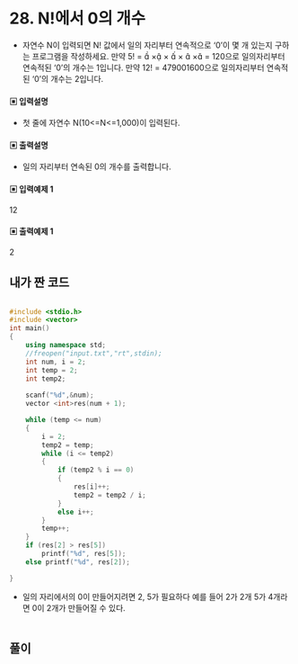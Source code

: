 # 28. N!에서 0의 개수

* 자연수 N이 입력되면 N! 값에서 일의 자리부터 연속적으로 ‘0’이 몇 개 있는지 구하는 프로그램을 작성하세요.
만약 5! =  × ×  ×  × = 120으로 일의자리부터 연속적된 ‘0’의 개수는 1입니다.
만약 12! = 479001600으로 일의자리부터 연속적된 ‘0’의 개수는 2입니다.



#### ▣ 입력설명

* 첫 줄에 자연수 N(10<=N<=1,000)이 입력된다.


#### ▣ 출력설명

* 일의 자리부터 연속된 0의 개수를 출력합니다.


#### ▣ 입력예제 1

12



#### ▣ 출력예제 1

2


## 내가 짠 코드

```c++

#include <stdio.h>
#include <vector>
int main()
{
	using namespace std;
	//freopen("input.txt","rt",stdin);
	int num, i = 2;
	int temp = 2;
	int temp2;
	
	scanf("%d",&num);
	vector <int>res(num + 1);

	while (temp <= num)
	{
		i = 2;
		temp2 = temp;
		while (i <= temp2)
		{
			if (temp2 % i == 0)
			{
				res[i]++;
				temp2 = temp2 / i;
			}
			else i++;
		}
		temp++;
	}
	if (res[2] > res[5])
		printf("%d", res[5]);
	else printf("%d", res[2]);

}
```
* 일의 자리에서의 0이 만들어지려면 2, 5가 필요하다 예를 들어 2가 2개 5가 4개라면 0이 2개가 만들어질 수 있다.
<br><br> 

## 풀이

```c++

```

